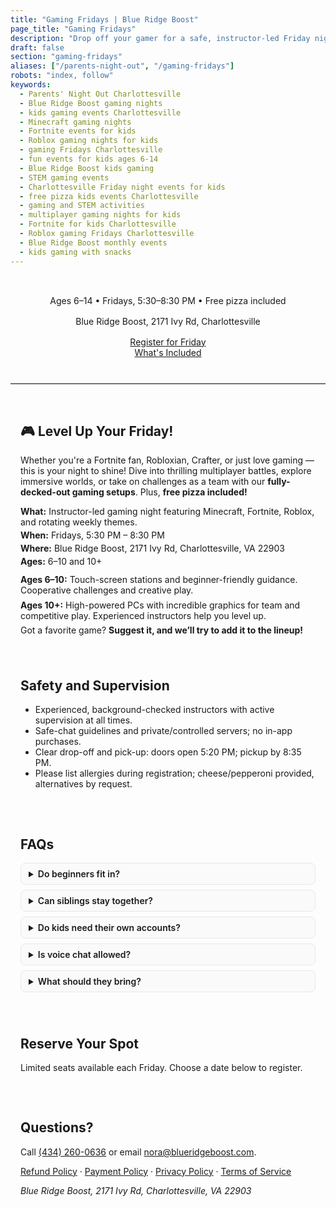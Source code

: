 ```yaml
---
title: "Gaming Fridays | Blue Ridge Boost"
page_title: "Gaming Fridays"
description: "Drop off your gamer for a safe, instructor-led Friday night of Minecraft, Fortnite, and Roblox. Ages 6–14. Fridays, 5:30–8:30 PM at Blue Ridge Boost, Charlottesville. Free pizza included."
draft: false
section: "gaming-fridays"
aliases: ["/parents-night-out", "/gaming-fridays"]
robots: "index, follow"
keywords:
  - Parents' Night Out Charlottesville
  - Blue Ridge Boost gaming nights
  - kids gaming events Charlottesville
  - Minecraft gaming nights
  - Fortnite events for kids
  - Roblox gaming nights for kids
  - gaming Fridays Charlottesville
  - fun events for kids ages 6-14
  - Blue Ridge Boost kids gaming
  - STEM gaming events
  - Charlottesville Friday night events for kids
  - free pizza kids events Charlottesville
  - gaming and STEM activities
  - multiplayer gaming nights for kids
  - Fortnite for kids Charlottesville
  - Roblox gaming Fridays Charlottesville
  - Blue Ridge Boost monthly events
  - kids gaming with snacks
---
```


<div class="gaming-hero">
  <p class="gaming-subhead">
    Ages 6–14 • Fridays, 5:30–8:30 PM • Free pizza included
  </p>
  <p class="gaming-subhead">
    Blue Ridge Boost, 2171 Ivy Rd, Charlottesville
  </p>
  <div class="grb-ctas container">
    <div class="row">
      <div class="col">
        <a href="#register" class="grb-btn grb-btn-primary">Register for Friday</a>
      </div>
      <div class="col">
        <a href="#details" class="grb-btn grb-btn-primary">What's Included</a>
      </div>
    </div>
  </div>
</div>

<hr class="gaming-divider" />

<section id="details" class="gaming-details">
  <h2>🎮 Level Up Your Friday!</h2>
  <p>
    Whether you're a Fortnite fan, Robloxian, Crafter, or just love gaming — this is your night to shine! Dive into thrilling multiplayer battles, explore immersive worlds, or take on challenges as a team with our <strong>fully-decked-out gaming setups</strong>. Plus, <strong>free pizza included!</strong>
  </p>

  <ul class="gaming-facts">
    <li><strong>What:</strong> Instructor-led gaming night featuring Minecraft, Fortnite, Roblox, and rotating weekly themes.</li>
    <li><strong>When:</strong> Fridays, 5:30 PM – 8:30 PM</li>
    <li><strong>Where:</strong> Blue Ridge Boost, 2171 Ivy Rd, Charlottesville, VA 22903</li>
    <li><strong>Ages:</strong> 6–10 and 10+</li>
  </ul>

  <div class="gaming-ages">
    <p><strong>Ages 6–10:</strong> Touch-screen stations and beginner-friendly guidance. Cooperative challenges and creative play.</p>
    <p><strong>Ages 10+:</strong> High-powered PCs with incredible graphics for team and competitive play. Experienced instructors help you level up.</p>
    <p>Got a favorite game? <strong>Suggest it, and we’ll try to add it to the lineup!</strong></p>
  </div>
</section>

<section class="gaming-safety">
  <h2>Safety and Supervision</h2>
  <ul>
    <li>Experienced, background-checked instructors with active supervision at all times.</li>
    <li>Safe-chat guidelines and private/controlled servers; no in-app purchases.</li>
    <li>Clear drop-off and pick-up: doors open 5:20 PM; pickup by 8:35 PM.</li>
    <li>Please list allergies during registration; cheese/pepperoni provided, alternatives by request.</li>
  </ul>
</section>

<section class="gaming-faq">
  <h2>FAQs</h2>
  <details>
    <summary>Do beginners fit in?</summary>
    <p>Yes! We onboard new players and pair them with supportive instructors and peers.</p>
  </details>
  <details>
    <summary>Can siblings stay together?</summary>
    <p>We do our best to seat siblings or friends together upon request.</p>
  </details>
  <details>
    <summary>Do kids need their own accounts?</summary>
    <p>No. We can use guest or program accounts when needed.</p>
  </details>
  <details>
    <summary>Is voice chat allowed?</summary>
    <p>Only in supervised, private channels when appropriate.</p>
  </details>
  <details>
    <summary>What should they bring?</summary>
    <p>Water bottle; optional headset. All equipment provided.</p>
  </details>
</section>

<section id="register" class="gaming-register">
  <h2>Reserve Your Spot</h2>
  <p>Limited seats available each Friday. Choose a date below to register.</p>
  <div class="gaming-store">
    <script data-cfasync="false" type="text/javascript" src="https://app.ecwid.com/script.js?106136041&data_platform=code" charset="utf-8"></script>
    <script type="text/javascript">
      xProductBrowser(
        "views=grid(20,5) list(60) table(60)",
        "categoryView=grid",
        "id=my-store-106136041",
        "defaultCategoryId=175336875"
      );
    </script>
  </div>
</section>

<section class="gaming-contact">
  <h2>Questions?</h2>
  <p>Call <a href="tel:+14342600636">(434) 260-0636</a> or email <a href="mailto:nora@blueridgeboost.com">nora@blueridgeboost.com</a>.</p>
  <p><a href="/refund-policy/">Refund Policy</a> · <a href="/payment-policy/">Payment Policy</a> · <a href="/privacy-policy/">Privacy Policy</a> · <a href="/terms-of-service/">Terms of Service</a></p>
  <address>Blue Ridge Boost, 2171 Ivy Rd, Charlottesville, VA 22903</address>
</section>

<script type="application/ld+json">
{
  "@context": "https://schema.org",
  "@type": "Event",
  "name": "Gaming Fridays",
  "eventAttendanceMode": "https://schema.org/OfflineEventAttendanceMode",
  "eventStatus": "https://schema.org/EventScheduled",
  "location": {
    "@type": "Place",
    "name": "Blue Ridge Boost",
    "address": {
      "@type": "PostalAddress",
      "streetAddress": "2171 Ivy Rd",
      "addressLocality": "Charlottesville",
      "addressRegion": "VA",
      "postalCode": "22903",
      "addressCountry": "US"
    }
  },
  "image": [],
  "description": "Instructor-led gaming night for ages 6–14 featuring Minecraft, Fortnite, and Roblox. Free pizza included.",
  "startDate": "2025-01-03T17:30:00-05:00",
  "endDate": "2025-01-03T20:30:00-05:00",
  "organizer": {
    "@type": "Organization",
    "name": "Blue Ridge Boost",
    "url": "https://blueridgeboost.com"
  }
}
</script>

<style>
  .gaming-hero { text-align:center; padding: 1.5rem 1rem; }
  .gaming-subhead { margin: 0.5rem auto 1rem; max-width: 45rem; }
  .gaming-ctas { display:flex; gap:0.75rem; justify-content:center; flex-wrap:wrap; }
  .btn { display:inline-block; padding:0.75rem 1rem; border-radius:8px; text-decoration:none; font-weight:600; }
  .btn-primary { background:#2d6cdf; color:#fff; }
  .btn-secondary { background:#eef2ff; color:#243b53; }
  .btn:focus { outline: 3px solid #94c0ff; outline-offset:2px; }
  .gaming-divider { border:0; border-top:1px solid #ddd; margin:1rem 0; }
  .gaming-details, .gaming-safety, .gaming-faq, .gaming-register, .gaming-contact { padding: 1rem; max-width: 900px; margin: 0 auto; }
  .gaming-facts { list-style: none; padding:0; margin:0.75rem 0; }
  .gaming-facts li { margin:0.25rem 0; }
  .gaming-ages p { margin:0.4rem 0; }
  details { border:1px solid #e5e7eb; border-radius:8px; padding:0.5rem 0.75rem; margin:0.5rem 0; background:#fafafa; }
  details > summary { cursor:pointer; font-weight:600; }
  .gaming-store { margin-top: 0.75rem; }
</style>